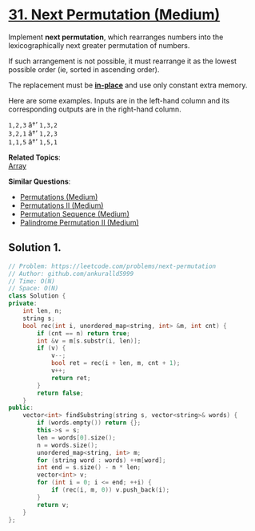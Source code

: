 # [31. Next Permutation (Medium)](https://leetcode.com/problems/next-permutation/)

<p>Implement <strong>next permutation</strong>, which rearranges numbers into the lexicographically next greater permutation of numbers.</p>

<p>If such arrangement is not possible, it must rearrange it as the lowest possible order (ie, sorted in ascending order).</p>

<p>The replacement must be <strong><a href="http://en.wikipedia.org/wiki/In-place_algorithm" target="_blank">in-place</a></strong> and use only constant&nbsp;extra memory.</p>

<p>Here are some examples. Inputs are in the left-hand column and its corresponding outputs are in the right-hand column.</p>

<p><code>1,2,3</code> â†’ <code>1,3,2</code><br>
<code>3,2,1</code> â†’ <code>1,2,3</code><br>
<code>1,1,5</code> â†’ <code>1,5,1</code></p>


**Related Topics**:  
[Array](https://leetcode.com/tag/array/)

**Similar Questions**:
* [Permutations (Medium)](https://leetcode.com/problems/permutations/)
* [Permutations II (Medium)](https://leetcode.com/problems/permutations-ii/)
* [Permutation Sequence (Medium)](https://leetcode.com/problems/permutation-sequence/)
* [Palindrome Permutation II (Medium)](https://leetcode.com/problems/palindrome-permutation-ii/)

## Solution 1.

```cpp
// Problem: https://leetcode.com/problems/next-permutation
// Author: github.com/ankuralld5999
// Time: O(N)
// Space: O(N)
class Solution {
private:
    int len, n;
    string s;
    bool rec(int i, unordered_map<string, int> &m, int cnt) {
        if (cnt == n) return true;
        int &v = m[s.substr(i, len)];
        if (v) {
            v--;
            bool ret = rec(i + len, m, cnt + 1);
            v++;
            return ret;
        }
        return false;
    }
public:
    vector<int> findSubstring(string s, vector<string>& words) {
        if (words.empty()) return {};
        this->s = s;
        len = words[0].size();
        n = words.size();
        unordered_map<string, int> m;
        for (string word : words) ++m[word];
        int end = s.size() - n * len;
        vector<int> v;
        for (int i = 0; i <= end; ++i) {
            if (rec(i, m, 0)) v.push_back(i);
        }
        return v;
    }
};
```

